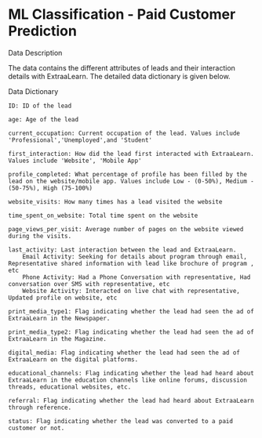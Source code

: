# ML Classification - Paid Customer Prediction

Data Description

The data contains the different attributes of leads and their interaction details with ExtraaLearn. The detailed data dictionary is given below.

Data Dictionary

    ID: ID of the lead

    age: Age of the lead

    current_occupation: Current occupation of the lead. Values include 'Professional','Unemployed',and 'Student'

    first_interaction: How did the lead first interacted with ExtraaLearn. Values include 'Website', 'Mobile App'

    profile_completed: What percentage of profile has been filled by the lead on the website/mobile app. Values include Low - (0-50%), Medium - (50-75%), High (75-100%)

    website_visits: How many times has a lead visited the website

    time_spent_on_website: Total time spent on the website

    page_views_per_visit: Average number of pages on the website viewed during the visits.

    last_activity: Last interaction between the lead and ExtraaLearn.
        Email Activity: Seeking for details about program through email, Representative shared information with lead like brochure of program , etc
        Phone Activity: Had a Phone Conversation with representative, Had conversation over SMS with representative, etc
        Website Activity: Interacted on live chat with representative, Updated profile on website, etc

    print_media_type1: Flag indicating whether the lead had seen the ad of ExtraaLearn in the Newspaper.

    print_media_type2: Flag indicating whether the lead had seen the ad of ExtraaLearn in the Magazine.

    digital_media: Flag indicating whether the lead had seen the ad of ExtraaLearn on the digital platforms.

    educational_channels: Flag indicating whether the lead had heard about ExtraaLearn in the education channels like online forums, discussion threads, educational websites, etc.

    referral: Flag indicating whether the lead had heard about ExtraaLearn through reference.

    status: Flag indicating whether the lead was converted to a paid customer or not.
